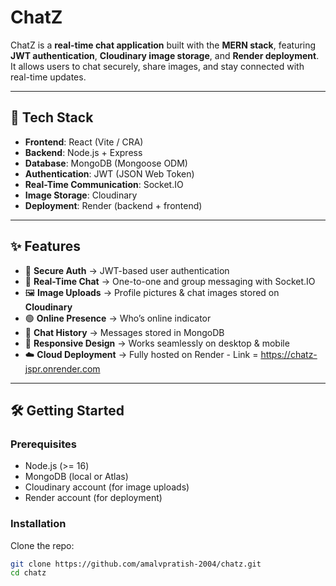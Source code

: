 # ChatZ

ChatZ is a **real-time chat application** built with the **MERN stack**, featuring **JWT authentication**, **Cloudinary image storage**, and **Render deployment**.  
It allows users to chat securely, share images, and stay connected with real-time updates.

---

## 🚀 Tech Stack

- **Frontend**: React (Vite / CRA)  
- **Backend**: Node.js + Express  
- **Database**: MongoDB (Mongoose ODM)  
- **Authentication**: JWT (JSON Web Token)  
- **Real-Time Communication**: Socket.IO  
- **Image Storage**: Cloudinary  
- **Deployment**: Render (backend + frontend)  

---

## ✨ Features

- 🔐 **Secure Auth** → JWT-based user authentication  
- 💬 **Real-Time Chat** → One-to-one and group messaging with Socket.IO  
- 🖼️ **Image Uploads** → Profile pictures & chat images stored on **Cloudinary**  
- 🟢 **Online Presence** → Who’s online indicator  
- 📜 **Chat History** → Messages stored in MongoDB  
- 📱 **Responsive Design** → Works seamlessly on desktop & mobile  
- ☁️ **Cloud Deployment** → Fully hosted on Render - Link = https://chatz-jspr.onrender.com 

---

## 🛠️ Getting Started

### Prerequisites

- Node.js (>= 16)  
- MongoDB (local or Atlas)  
- Cloudinary account (for image uploads)  
- Render account (for deployment)  

### Installation

Clone the repo:

```bash
git clone https://github.com/amalvpratish-2004/chatz.git
cd chatz
